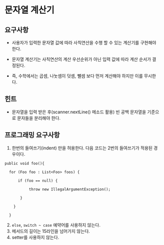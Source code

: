 # 문자열 계산기 

## 요구사항


- 사용자가 입력한 문자열 값에 따라 사칙연산을 수행 할 수 있는 계산기를 구현해야 한다.

- 문자열 계산기는 사칙연산의 계산 우선순위가 아닌 입력 값에 따라 계산 순서가 결정된다.
  
- 즉, 수학에서는 곱셈, 나눗셈이 덧셈, 뺄셈 보다 먼저 계산해야 하지만 이를 무시한다.



## 힌트


- 문자열을 입력 받은 후(scanner.nextLine() 메소드 활용) 빈 공백 문자열을 기준으로 문자들을 분리해야 한다.




## 프로그래밍 요구사항


1. 한번의 들여쓰기(indent) 만을 허용한다. 다음 코드는 2번의 들여쓰기가 적용된 경우이다.



``` 
public void foo(){
  
  for (Foo foo : List<Foo> foos) {
  
      if (foo == null) {
 
           throw new IllegalArgumentException();
 
       }

    }

  }    

```

 
2. `else`, `switch ~ case` 예약어를 사용하지 않는다.
3. 메서드의 길이는 15라인을 넘어가지 않는다.
4.  setter를 사용하지 않는다.
